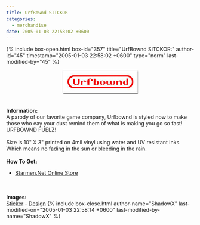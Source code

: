 ```yaml
---
title: UrfBownd SITCKOR
categories:
  - merchandise
date: 2005-01-03 22:58:02 +0600
---
```

{% include box-open.html box-id="357" title="UrfBownd SITCKOR:" author-id="45" timestamp="2005-01-03 22:58:02 +0600" type="norm" last-modified-by="45" %}
	<center>
	<img src="/merchandise/images/smn_ubs_title.jpg" border="0" alt="UrfBownd SITCKOR" />
	</center>
	<br /><br />
	<b>Information:</b>
	<br />
	A parody of our favorite game company, Urfbownd is styled now to make those who 
	eay your dust remind them of what is making you go so fast! URFBOWND FUELZ!
	<br /><br />
	Size is 10" X 3" printed on 4mil vinyl using water and UV resistant inks. Which means 
	no fading in the sun or bleeding in the rain.
	<br /><br />
	<b>How To Get:</b>
	<br />
	<ul>
	<li><a href="http://www.cafeshops.com/starmen.7960434">Starmen.Net Online Store</a></li>
	</ul>
	<br /><br />
	<b>Images:</b>
	<br />
	<a href="/merchandise/images/smn_ubs_sticker.jpg">Sticker</a> - <a href="/merchandise/images/smn_ubs_design.jpg">Design</a>
{% include box-close.html author-name="ShadowX" last-modified-on="2005-01-03 22:58:14 +0600" last-modified-by-name="ShadowX" %}
